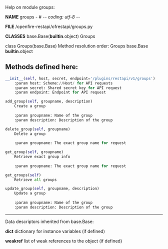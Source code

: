 Help on module groups:

__NAME__
    groups - # -*- coding: utf-8 -*-

__FILE__
    /openfire-restapi/ofrestapi/groups.py

__CLASSES__
base.Base(__builtin__.object)
    Groups

class Groups(base.Base)
    Method resolution order:
        Groups
        base.Base
        __builtin__.object
    
Methods defined here:
---------------------

```python
__init__(self, host, secret, endpoint='/plugins/restapi/v1/groups')
    :param host: Scheme://Host/ for API requests
    :param secret: Shared secret key for API request
    :param endpoint: Endpoint for API request

add_group(self, groupname, description)
    Create a group
    
    :param groupname: Name of the group
    :param description: Description of the group

delete_group(self, groupname)
    Delete a group
    
    :param groupname: The exact group name for request

get_group(self, groupname)
    Retrieve exact group info
    
    :param groupname: The exact group name for request

get_groups(self)
    Retrieve all groups

update_group(self, groupname, description)
    Update a group
    
    :param groupname: Name of the group
    :param description: Description of the group
```

----------------------------------------------------------------------
Data descriptors inherited from base.Base:

__dict__
    dictionary for instance variables (if defined)

__weakref__
    list of weak references to the object (if defined)


